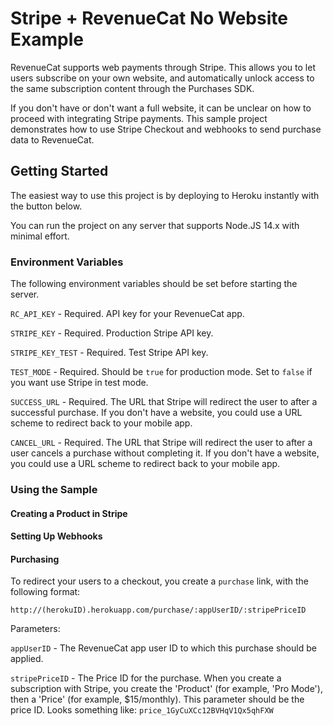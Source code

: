 # Stripe + RevenueCat No Website Example

RevenueCat supports web payments through Stripe. This allows you to let users subscribe on your own website, and automatically unlock access to the same subscription content through the Purchases SDK.

If you don't have or don't want a full website, it can be unclear on how to proceed with integrating Stripe payments. This sample project demonstrates how to use Stripe Checkout and webhooks to send purchase data to RevenueCat.

## Getting Started

The easiest way to use this project is by deploying to Heroku instantly with the button below.

<!-- Heroku Button -->

You can run the project on any server that supports Node.JS 14.x with minimal effort.

### Environment Variables

The following environment variables should be set before starting the server.

`RC_API_KEY` - Required. API key for your RevenueCat app.

`STRIPE_KEY` - Required. Production Stripe API key.

`STRIPE_KEY_TEST` - Required. Test Stripe API key.

`TEST_MODE` - Required. Should be `true` for production mode. Set to `false` if you want use Stripe in test mode.

`SUCCESS_URL` - Required. The URL that Stripe will redirect the user to after a successful purchase. If you don't have a website, you could use a URL scheme to redirect back to your mobile app.

`CANCEL_URL` - Required. The URL that Stripe will redirect the user to after a user cancels a purchase without completing it. If you don't have a website, you could use a URL scheme to redirect back to your mobile app.

### Using the Sample

#### Creating a Product in Stripe

#### Setting Up Webhooks

#### Purchasing

To redirect your users to a checkout, you create a `purchase` link, with the following format:

`http://(herokuID).herokuapp.com/purchase/:appUserID/:stripePriceID`

Parameters:

`appUserID` - The RevenueCat app user ID to which this purchase should be applied.

`stripePriceID` - The Price ID for the purchase. When you create a subscription with Stripe, you create the 'Product' (for example, 'Pro Mode'), then a 'Price' (for example, $15/monthly). This parameter should be the price ID. Looks something like: `price_1GyCuXCc12BVHqV1Qx5qhFXW`

